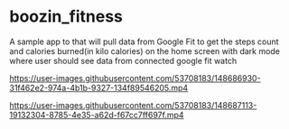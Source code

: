 # boozin_fitness
A sample app to that will pull data from Google Fit to get the steps count and calories burned(in kilo calories) on the home screen with dark mode where user should see data from connected google fit watch

https://user-images.githubusercontent.com/53708183/148686930-31f462e2-974a-4b1b-9327-134f89546205.mp4


https://user-images.githubusercontent.com/53708183/148687113-19132304-8785-4e35-a62d-f67cc7ff697f.mp4


